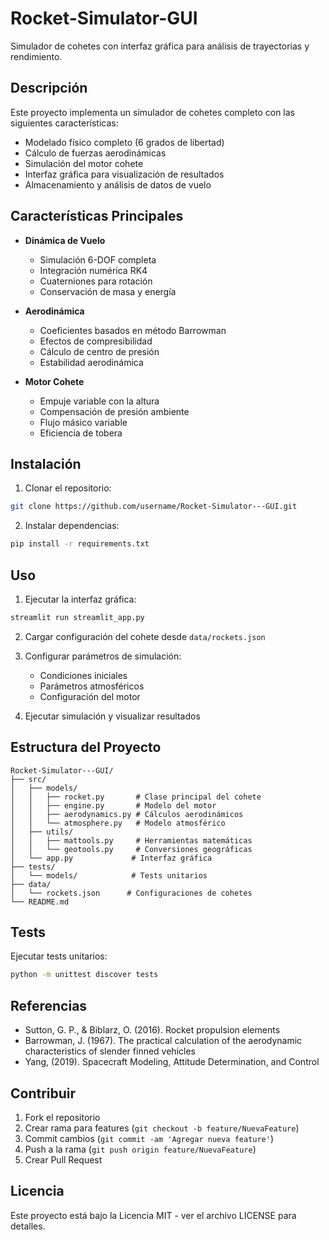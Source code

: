 # Rocket-Simulator-GUI

Simulador de cohetes con interfaz gráfica para análisis de trayectorias y rendimiento.

## Descripción

Este proyecto implementa un simulador de cohetes completo con las siguientes características:

- Modelado físico completo (6 grados de libertad)
- Cálculo de fuerzas aerodinámicas
- Simulación del motor cohete
- Interfaz gráfica para visualización de resultados
- Almacenamiento y análisis de datos de vuelo

## Características Principales

- **Dinámica de Vuelo**
  - Simulación 6-DOF completa
  - Integración numérica RK4
  - Cuaterniones para rotación
  - Conservación de masa y energía

- **Aerodinámica**
  - Coeficientes basados en método Barrowman
  - Efectos de compresibilidad
  - Cálculo de centro de presión
  - Estabilidad aerodinámica

- **Motor Cohete**
  - Empuje variable con la altura
  - Compensación de presión ambiente
  - Flujo másico variable
  - Eficiencia de tobera

## Instalación

1. Clonar el repositorio:

```bash
git clone https://github.com/username/Rocket-Simulator---GUI.git
```

2. Instalar dependencias:

```bash
pip install -r requirements.txt
```

## Uso

1. Ejecutar la interfaz gráfica:

```bash
streamlit run streamlit_app.py
```

2. Cargar configuración del cohete desde `data/rockets.json`

3. Configurar parámetros de simulación:
   - Condiciones iniciales
   - Parámetros atmosféricos
   - Configuración del motor

4. Ejecutar simulación y visualizar resultados

## Estructura del Proyecto

```
Rocket-Simulator---GUI/
├── src/
│   ├── models/
│   │   ├── rocket.py       # Clase principal del cohete
│   │   ├── engine.py       # Modelo del motor
│   │   ├── aerodynamics.py # Cálculos aerodinámicos
│   │   └── atmosphere.py   # Modelo atmosférico
│   ├── utils/
│   │   ├── mattools.py     # Herramientas matemáticas
│   │   └── geotools.py     # Conversiones geográficas
│   └── app.py             # Interfaz gráfica
├── tests/
│   └── models/            # Tests unitarios
├── data/
│   └── rockets.json      # Configuraciones de cohetes
└── README.md
```

## Tests

Ejecutar tests unitarios:

```bash
python -m unittest discover tests
```

## Referencias

- Sutton, G. P., & Biblarz, O. (2016). Rocket propulsion elements
- Barrowman, J. (1967). The practical calculation of the aerodynamic characteristics of slender finned vehicles
- Yang, (2019). Spacecraft Modeling, Attitude Determination, and Control

## Contribuir

1. Fork el repositorio
2. Crear rama para features (`git checkout -b feature/NuevaFeature`)
3. Commit cambios (`git commit -am 'Agregar nueva feature'`)
4. Push a la rama (`git push origin feature/NuevaFeature`)
5. Crear Pull Request

## Licencia

Este proyecto está bajo la Licencia MIT - ver el archivo LICENSE para detalles.

